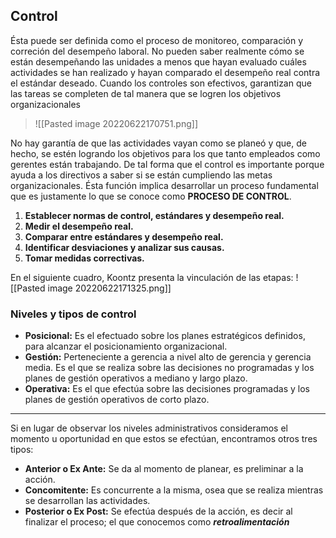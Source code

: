 ## Control
Ésta puede ser definida como el proceso de monitoreo, comparación y correción del desempeño laboral.
No pueden saber realmente cómo se están desempeñando las unidades a menos que hayan evaluado cuáles actividades se han realizado y hayan comparado el desempeño real contra el estándar deseado.
Cuando los controles son efectivos, garantizan que las tareas se completen de tal manera que se logren los objetivos organizacionales

> ![[Pasted image 20220622170751.png]]

No hay garantía de que las actividades vayan como se planeó y que, de hecho, se estén logrando los objetivos para los que tanto empleados como gerentes están trabajando. De tal forma que el control es importante porque ayuda a los directivos a saber si se están cumpliendo las metas organizacionales.
Ésta función implica desarrollar un proceso fundamental que es justamente lo que se conoce como **PROCESO DE CONTROL**.

1. **Establecer normas de control, estándares y desempeño real.**
2. **Medir el desempeño real.**
3. **Comparar entre estándares y desempeño real.**
4. **Identificar desviaciones y analizar sus causas.**
5. **Tomar medidas correctivas.**

En el siguiente cuadro, Koontz presenta la vinculación de las etapas:
![[Pasted image 20220622171325.png]]

### Niveles y tipos de control
- **Posicional:** Es el efectuado sobre los planes estratégicos definidos, para alcanzar el posicionamiento organizacional.
- **Gestión:** Perteneciente a gerencia a nivel alto de gerencia y gerencia media. Es el que se realiza sobre las decisiones no programadas y los planes de gestión operativos a mediano y largo plazo.
- **Operativa:** Es el que efectúa sobre las decisiones programadas y los planes de gestión operativos de corto plazo.

---

Si en lugar de observar los niveles administrativos consideramos el momento u oportunidad en que estos se efectúan, encontramos otros tres tipos:

- **Anterior o Ex Ante:** Se da al momento de planear, es preliminar a la acción.
- **Concomitente:** Es concurrente a la misma, osea que se realiza mientras se desarrollan las actividades.
- **Posterior o Ex Post:** Se efectúa después de la acción, es decir al finalizar el proceso; el que conocemos como ***retroalimentación***